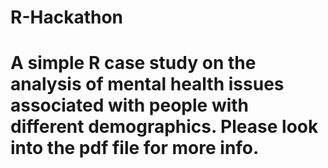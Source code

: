 # R-Hackathon
# A simple R case study on the analysis of mental health issues associated with people with different demographics. Please look into the pdf file for more info.
